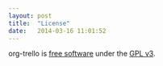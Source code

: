 ```yaml
---
layout: post
title:  "License"
date:   2014-03-16 11:01:52
---
```


org-trello is [free software](http://www.gnu.org/philosophy/free-sw.html) under the [GPL v3](https://raw.githubusercontent.com/org-trello/org-trello/master/COPYING).
